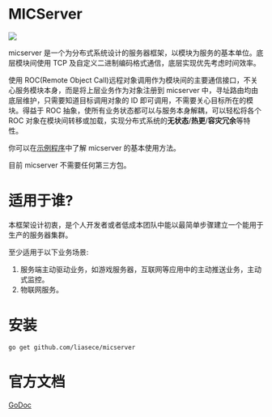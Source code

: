 # MICServer

![](https://github.com/liasece/micserver/workflows/Go/badge.svg)

micserver 是一个为分布式系统设计的服务器框架，以模块为服务的基本单位。底层模块间使用 TCP 及自定义二进制编码格式通信，底层实现优先考虑时间效率。

使用 ROC(Remote Object Call)远程对象调用作为模块间的主要通信接口，不关心服务模块本身，而是将上层业务作为对象注册到 micserver 中，寻址路由均由底层维护，只需要知道目标调用对象的 ID 即可调用，不需要关心目标所在的模块。得益于 ROC 抽象，使所有业务状态都可以与服务本身解耦，可以轻松将各个 ROC 对象在模块间转移或加载，实现分布式系统的**无状态**/**热更**/**容灾冗余**等特性。

你可以在[示例程序](https://github.com/liasece/micchaos)中了解 micserver 的基本使用方法。

目前 micserver 不需要任何第三方包。

# 适用于谁?

本框架设计初衷，是个人开发者或者低成本团队中能以最简单步骤建立一个能用于生产的服务器集群。

至少适用于以下业务场景:

1. 服务端主动驱动业务，如游戏服务器，互联网等应用中的主动推送业务，主动式监控。
2. 物联网服务。

# 安装

    go get github.com/liasece/micserver

# 官方文档

[GoDoc](https://godoc.org/github.com/liasece/micserver)
